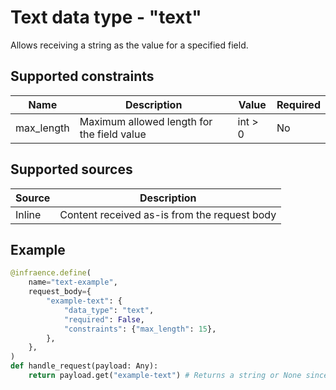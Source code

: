 # Text data type - "text"

Allows receiving a string as the value for a specified field.

## Supported constraints

| Name       | Description                                | Value   | Required |
| ---------- | ------------------------------------------ | ------- | -------- |
| max_length | Maximum allowed length for the field value | int > 0 | No       |

## Supported sources

| Source | Description                                  |
| ------ | -------------------------------------------- |
| Inline | Content received as-is from the request body |

## Example

```python
@infraence.define(
    name="text-example",
    request_body={
        "example-text": {
            "data_type": "text",
            "required": False,
            "constraints": {"max_length": 15},
        },
    },
)
def handle_request(payload: Any):
	return payload.get("example-text") # Returns a string or None since the field is optional
```
